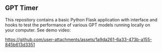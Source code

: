 ## GPT Timer

This repository contains a basic Python Flask application with interface and hooks to test the performance of various GPT models running locally on your computer. See demo video: 

https://github.com/user-attachments/assets/1a9da261-6a33-473b-a155-845b613d3351

